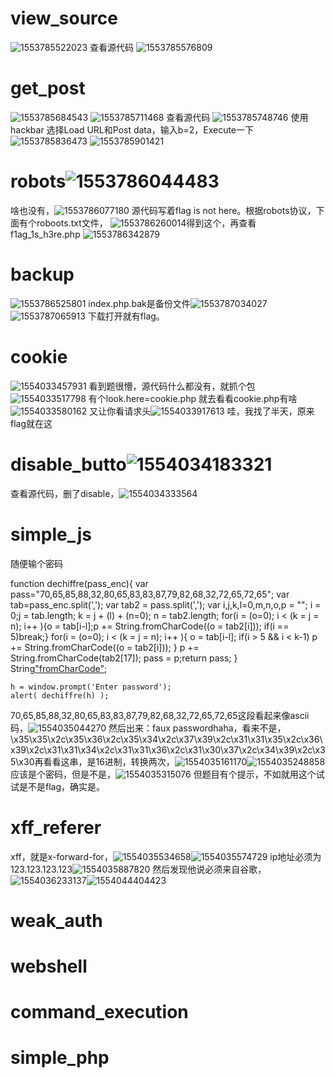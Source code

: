 

# view_source
![1553785522023](weekly190315\1553785522023.png)
查看源代码
![1553785576809](weekly190315\1553785576809.png)

# get_post
![1553785684543](weekly190315\1553785684543.png)
![1553785711468](weekly190315\1553785711468.png)
查看源代码
![1553785748746](weekly190315\1553785748746.png)
使用hackbar
选择Load URL和Post data，输入b=2，Execute一下![1553785836473](weekly190315\1553785836473.png)
![1553785901421](weekly190315\1553785901421.png)

# robots![1553786044483]( weekly190315\1553786044483.png)
啥也没有，![1553786077180](weekly190315\1553786077180.png)
源代码写着flag is not here。根据robots协议，下面有个roboots.txt文件，
![1553786260014](weekly190315\1553786260014.png)得到这个，再查看f1ag_1s_h3re.php
![1553786342879](weekly190315\1553786342879.png)

# backup
![1553786525801](weekly190315\1553786525801.png)
index.php.bak是备份文件![1553787034027](weekly190315\1553787034027.png)![1553787065913]( weekly190315\1553787065913.png)
下载打开就有flag。

# cookie
![1554033457931](weekly190315\1554033457931.png)
看到题很懵，源代码什么都没有，就抓个包![1554033517798](weekly190315\1554033517798.png)
有个look.here=cookie.php
就去看看cookie.php有啥![1554033580162]( weekly190315\1554033580162.png)
又让你看请求头![1554033917613]( weekly190315\1554033917613.png)
哇，我找了半天，原来flag就在这

# disable_butto![1554034183321](weekly190315\1554034183321.png)
查看源代码，删了disable，![1554034333564](weekly190315\1554034333564.png)
# simple_js

随便输个密码

function dechiffre(pass_enc){
       var pass="70,65,85,88,32,80,65,83,83,87,79,82,68,32,72,65,72,65";
       var tab=pass_enc.split(',');
       var tab2 = pass.split(',');
       var i,j,k,l=0,m,n,o,p = "";
       i = 0;j = tab.length;
       k = j + (l) + (n=0);
       n = tab2.length;
       for(i = (o=0); i < (k = j = n); i++ ){o = tab[i-l];p += String.fromCharCode((o = tab2[i]));
                                if(i == 5)break;}
                        for(i = (o=0); i < (k = j = n); i++ ){
                        o = tab[i-l];
                                if(i > 5 && i < k-1)
                                        p += String.fromCharCode((o = tab2[i]));
                        }
        p += String.fromCharCode(tab2[17]);
        pass = p;return pass;
    }
    String["fromCharCode"](dechiffre("\x35\x35\x2c\x35\x36\x2c\x35\x34\x2c\x37\x39\x2c\x31\x31\x35\x2c\x36\x39\x2c\x31\x31\x34\x2c\x31\x31\x36\x2c\x31\x30\x37\x2c\x34\x39\x2c\x35\x30"));
    

    h = window.prompt('Enter password');
    alert( dechiffre(h) );
70,65,85,88,32,80,65,83,83,87,79,82,68,32,72,65,72,65这段看起来像ascii码，![1554035044270](weekly190315\1554035044270.png)
然后出来：faux passwordhaha，看来不是，\x35\x35\x2c\x35\x36\x2c\x35\x34\x2c\x37\x39\x2c\x31\x31\x35\x2c\x36\x39\x2c\x31\x31\x34\x2c\x31\x31\x36\x2c\x31\x30\x37\x2c\x34\x39\x2c\x35\x30再看看这串，是16进制，转换两次，![1554035161170](weekly190315\1554035161170.png)![1554035248858]( weekly190315\1554035248858.png)
应该是个密码，但是不是，![1554035315076](weekly190315\1554035315076.png)
但题目有个提示，不如就用这个试试是不是flag，确实是。

# xff_referer
xff，就是x-forward-for，![1554035534658](weekly190315\1554035534658.png)![1554035574729](weekly190315\1554035574729.png)
ip地址必须为123.123.123.123![1554035887820](weekly190315\1554035887820.png)
然后发现他说必须来自谷歌，
![1554036233137](weekly190315\1554036233137.png)![1554044404423](weekly190315\1554044404423.png)

# weak_auth

# webshell
# command_execution
# simple_php

